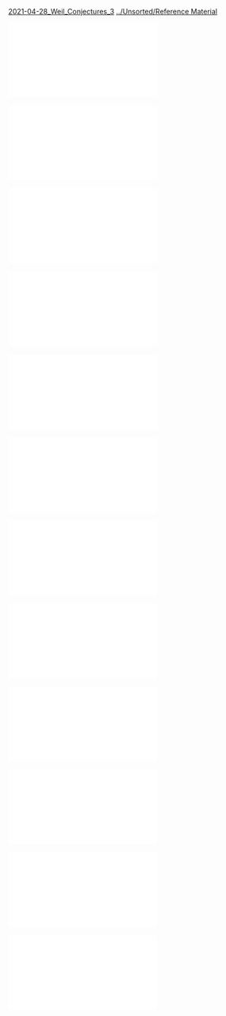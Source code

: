 
[2021-04-28_Weil_Conjectures_3](../To%20Review/2021-04-28_Weil_Conjectures_3.md)
[../Unsorted/Reference Material](../Unsorted/Reference%20Material.md)

![](../../attachments/1509.00797.pdf)

![](../../attachments/ag.pdf)

![](../../attachments/baby16.pdf)

![](../../attachments/Computing%20Zeta%20Functions.pdf)

![](../../attachments/Computing%20Zeta%20over%20FF.pdf)

![](../../attachments/euclid.bams.1183513798.pdf)

![](../../attachments/Gauss%20Jacobi%20Sums.pdf)

![](../figures/figures%201/weil.pdf)

![](../figures/figures%201/weil%20(1).pdf)

![](../figures/figures%201/Weil%201.pdf)

![](../figures/figures%201/weil-preprint1.pdf)

![](../figures/figures%201/zeta_book.pdf)